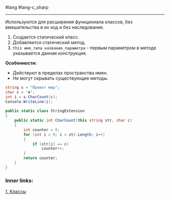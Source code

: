 #lang #lang-c_sharp 

---
Используются для расширения функционала классов, без вмешательства в их код и без наследования.
1. Создается статический класс.
2. Добавляется статический метод.
3. `this имя_типа название_параметра` - первым параметром в методе указывается данная конструкция.

**Особенности:**
- Действуют в пределах пространства имен.
- Не могут скрывать существующие методы.

```csharp
string s = "Привет мир";
char c = 'и';
int i = s.CharCount(c);
Console.WriteLine(i); 
 
public static class StringExtension
{
    public static int CharCount(this string str, char c)
    {
        int counter = 0;
        for (int i = 0; i < str.Length; i++)
        {
            if (str[i] == c)
                counter++;
        }
        return counter;
    }
}
```

### Inner links:
[1. Классы](1.%20Languages/C-sharp/0.%20Введение/2.%20Классы%20и%20структуры/1.%20Классы.md)